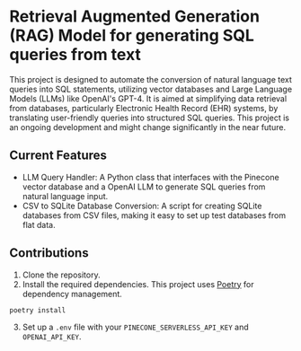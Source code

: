 # Retrieval Augmented Generation (RAG) Model for generating SQL queries from text

This project is designed to automate the conversion of natural language text queries into SQL statements, utilizing vector databases and Large Language Models (LLMs) like OpenAI's GPT-4. It is aimed at simplifying data retrieval from databases, particularly Electronic Health Record (EHR) systems, by translating user-friendly queries into structured SQL queries. This project is an ongoing development and might change significantly in the near future.

## Current Features
- LLM Query Handler: A Python class that interfaces with the Pinecone vector database and a OpenAI LLM to generate SQL queries from natural language input.
- CSV to SQLite Database Conversion: A script for creating SQLite databases from CSV files, making it easy to set up test databases from flat data.

## Contributions
1. Clone the repository.
2. Install the required dependencies. This project uses [Poetry](https://python-poetry.org) for dependency management.
```sh
poetry install
```
3. Set up a `.env` file with your `PINECONE_SERVERLESS_API_KEY` and `OPENAI_API_KEY`.